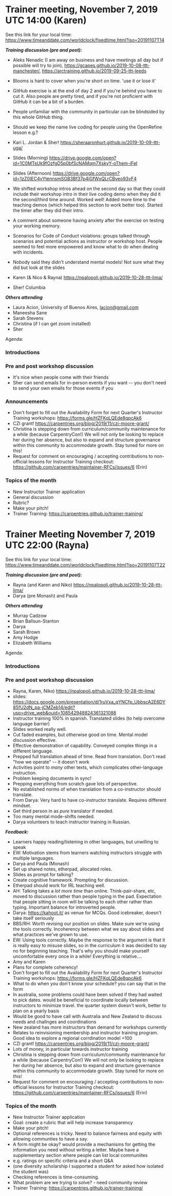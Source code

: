 # Trainer meeting, November 7, 2019  UTC 14:00 (Karen)
See this link for your local time: https://www.timeanddate.com/worldclock/fixedtime.html?iso=20191107T14

***Training discussion (pre and post):***

- Aleks Nenadic (I am away on business and have meetings all day but if possible will try to join), https://gcapes.github.io/2019-10-08-ttt-manchester/, https://arctraining.github.io/2019-09-25-ttt-leeds
- Blooms is hard to cover when you're short on time. 'use it or lose it'
- GitHub exercise is at the end of day 2 and if you're behind you have to cut it. Also people are pretty tired, and if you're not proficient with GitHub it can be a bit of a burden.
- People unfamiliar with the community in particular can be blindsided by this whole GitHub thing.
- Should we keep the name live coding for people using the OpenRefine lesson e.g.?

- Kari L. Jordan & Sher! https://sheraaronhurt.github.io/2019-10-09-ttt-uga/
- Slides (Morning) https://drive.google.com/open?id=1C0MTsUk9fOzfgD5p0bfScNAMqm7XskyY-oThem-iFeI
- Slides (Afternoon) https://drive.google.com/open?id=1zZ0IEC4vYtennsmSGB3Bf37p4iGfWxQLrCBveo93vF4
- We shifted workshop intros ahead on the second day so that they could include their workshop intro in their live coding demo when they did it the second/third time around. Worked well! Added more time to the teaching demos (which helped this section to work better too). Started the timer after they did their intro.
- A comment about someone having anxiety after the exercise on testing your working memory.
- Scenarios for Code of Conduct violations: groups talked through scenarios and potential actions as instructor or workshop host. People seemed to feel more empowered and know what to do when dealing with incidents.
- Nobody said they didn't understand mental models! Not sure what they did but look at the slides

- Karen (& Nico & Rayna) https://npalopoli.github.io/2019-10-28-ttt-lima/
- Sher! Columbia

***Others attending***
- Laura Acion, University of Buenos Aires, lacion@gmail.com
- Maneesha Sane
- Sarah Stevens
- Christina (if I can get zoom installed)
- Sher

Agenda:
### Introductions
### Pre and post workshop discussion
- It's nice when people come with their friends
- Sher can send emails for in-person events if you want -- you don't need to send your own emails for those events if you
### Announcements
- Don't forget to fill out the Availability Form for next Quarter's Instructor Training workshops: https://forms.gle/HZFKqLQEde8qpcAk6
- CZI grant! https://carpentries.org/blog/2019/11/czi-moore-grant/
- Christina is stepping down from curriculum/community maintenance for a while (because CarpentryCon!) We will not only be looking to replace her during her absence, but also to expand and structure governance within this community to accommodate growth. Stay tuned for more on this!
- Request for comment on encouraging / accepting contributions to non-official lessons for Instructor Training checkout: https://github.com/carpentries/maintainer-RFCs/issues/6 (Erin)
### Topics of the month
- New Instructor Trainer application
- General discussion
- Rubric?
- Make your pitch!
- Trainer Training: https://carpentries.github.io/trainer-training/


# Trainer Meeting November 7, 2019 UTC 22:00 (Rayna)
See this link for your local time: https://www.timeanddate.com/worldclock/fixedtime.html?iso=20191107T22

***Training discussion (pre and post):***
- Rayna (and Karen and Niko)   https://npalopoli.github.io/2019-10-28-ttt-lima/
- Darya (pre Monash) and Paula

***Others attending***
- Murray Cadzow
- Brian Ballsun-Stanton
- Darya
- Sarah Brown
- Amy Hodge
- Elizabeth Williams

Agenda:
### Introductions
### Pre and post workshop discussion
- Rayna, Karen, Niko)   https://npalopoli.github.io/2019-10-28-ttt-lima/
- slides: https://docs.google.com/presentation/d/1ruVxa_qYNCfp_UbbscA2E6DY85fU2dN_pa-jCMZeb14/edit?usp=drive_web&ouid=108542948824361321088
- Instructor training 100% in spanish. Translated slides (to help overcome language barrier)
- Slides worked really well.
- Cut faded examples, but otherwise good on time. Mental model discussion effective.
- Effective demonstration of capability. Conveyed complex things in a different language.
- Prepped full translation ahead of time. Read from translation. Don't read "how we operate" -- it doesn't work
- Activities point to *many* other texts, which complicates other-language instruction.
- Problem keeping documents in sync!
- Prepping everything from scratch gave lots of perspective.
- No established norms of when translation from a co-instructor should translate.
- From Darya: Very hard to have co-instructor translate. Requires different mindset.
- Get third person in as *pure* translator if needed.
- Too many mental mode-shifts needed.
- Darya volunteers to teach instructor training in Russian.

***Feedback:***
- Learners happy reading/listening in other languages, but unwilling to speak
- EW: Motivation stems from learners watching instructors struggle with multiple languages.
- Darya and Paula (Monash)
- Set up shared notes, etherpad, allocated roles.
- Slides as prompt for talking?
- Create cognitive framework. Prompting for discussion.
- Etherpad should work for IRL teaching well.
- AH: Talking takes a *lot more time* than online. Think-pair-share, etc, moved to discussion rather than people typing in the pad. Expectation that people sitting in room will be talking to each other rather than typing. Important balance for introverted people.
- Darya: https://kahoot.it/ as venue for MCQs. Good icebreaker, doesn't take itself seriously
- BBS/RH: Worth revising our position on slides. Make sure we're using the tools correctly. Incoherency between what we say about slides and what practices we've grown to use.
- EW:  Using tools correctly. Maybe the response to the argument is that it is really easy to misuse slides, so in the curriculum it was decided to say no for beginning teaching. That's why you should make yourself uncomfortable every once in a while! Everything is relative....
- Amy and Karen
- Plans for complete coherency!
- Don't forget to fill out the Availability Form for next Quarter's Instructor Training workshops: https://forms.gle/HZFKqLQEde8qpcAk6
- What to do when you don't know your schedule? you can say that in the form
- In australia, some problems could have been solved if they had waited to pick dates. would be beneficial to coordinate locally between instructors to minimize travel. the quarter system doesn't work, better to plan on a yearly basis
- Would be good to have call with Australia and New Zealand to discuss needs and challnges and coordinations
- New zealand has more instructors than demand for workshops currently
- Relates to reinvisioning membership and instructor training program. Good idea to explore a regional corrdination model +100
- CZI grant! https://carpentries.org/blog/2019/11/czi-moore-grant/
- Lots of money, in particular towards instructor training
- Christina is stepping down from curriculum/community maintenance for a while (because CarpentryCon!) We will not only be looking to replace her during her absence, but also to expand and structure governance within this community to accommodate growth. Stay tuned for more on this!
- Request for comment on encouraging / accepting contributions to non-official lessons for Instructor Training checkout: https://github.com/carpentries/maintainer-RFCs/issues/6 (Erin)

### Topics of the month
- New Instructor Trainer application
- Goal: create a rubric that will help increase transparency
- Make your pitch!
- Optional references is tricky. Need to balance fairness and equity with allowing communties to have a say.
- A form might be okay? would provide a mechanisms for getting the information you need without writing a letter. Maybe have a supplementary section where people can list local communiites
- e.g. ratings on specific criteria and a short Q&A
- (one diversity scholarship I supported a student for asked how isolated the student was)
- Checking references is time-consuming.
- What problem are we trying to solve? - need community review
- Trainer Training: https://carpentries.github.io/trainer-training/

